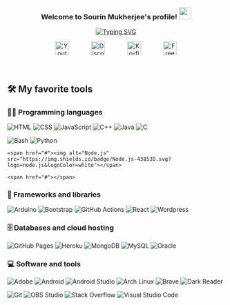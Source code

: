 <h3 align="center">
  Welcome to Sourin Mukherjee's profile!
  <img src="https://media.giphy.com/media/hvRJCLFzcasrR4ia7z/giphy.gif" width="28">
</h3>


<p align="center">
  <a href="https://git.io/typing-svg"><img src="https://readme-typing-svg.herokuapp.com?font=Ubuntu&weight=700&size=28&pause=1000&color=2FE7F7&center=true&vCenter=true&width=435&lines=Front-End+Web+Devoloper;Trying+To+Learn+New+Things;CP+%26+Website+Making+Is+Love+%E2%9D%A4%EF%B8%8F;Currently+Learning+React.js;Insta+(+i_am_faith_007)++%3A)" alt="Typing SVG" /></a>
</p>

<!-- Social icons section -->
<p align="center">
  <a href="https://www.youtube.com/channel/UC20V2D4v8_i4Xq_5d44VdPg"><img width="32px" alt="Youtube" title="Youtube" src="https://i.imgur.com/qiXu7b2.png"/></a>
  &#8287;&#8287;&#8287;&#8287;&#8287;
<!--   <a href="#"><img width="32px" alt="Twitter" title="Twitter" src="https://i.imgur.com/OXZM1L6.png"/></a> -->
  &#8287;&#8287;&#8287;&#8287;&#8287;
  <a href="https://discord.com/channels/924772190036041750/924772190547771446" alt="Faith Team"><img width="32px" title="Discord" src="https://i.imgur.com/OViZO8J.png"/></a>
  &#8287;&#8287;&#8287;&#8287;&#8287;
<!--   <a href="#"><img width="32px" alt="Dev.to" title=" Dev.to" src="https://i.imgur.com/mVm29vK.png"></a> -->
  &#8287;&#8287;&#8287;&#8287;&#8287;
  <a href="#"><img width="32px" alt="Ko-fi" title="Buy me a coffee" src="https://i.imgur.com/PpLeD3K.png"/></a>
  &#8287;&#8287;&#8287;&#8287;&#8287;
  &#8287;&#8287;&#8287;&#8287;&#8287;
  <a href="https://reayou.club//#/register?r_code=60C6C571"><img width="32px" alt="Free Stuff" title="Free gifts for you" src="https://i.imgur.com/0uVwkoZ.png"/></a>
</p>

<br/>
<!-- Some badges are from https://github.com/Ileriayo/markdown-badges -->

## 🛠️ My favorite tools

### 👨‍💻 Programming languages

<p>
<!--     <a href="#"><img alt="MIPS Assembly" src="https://custom-icon-badges.herokuapp.com/badge/Assembly-525252.svg?logo=asm-hex&logoColor=white"></a> -->
<span href="#"><img alt="HTML" src="https://img.shields.io/badge/HTML-E34F26.svg?logo=html5&logoColor=white"></span>  
<span href="#"><img alt="CSS" src="https://img.shields.io/badge/CSS-1572B6.svg?logo=css3&logoColor=white"></span>
<span href="#"><img alt="JavaScript" src="https://img.shields.io/badge/JavaScript-F7DF1E.svg?logo=javascript&logoColor=black"></span>
<span href="#"><img alt="C++" src="https://custom-icon-badges.herokuapp.com/badge/C++-9C033A.svg?logo=cpp2&logoColor=white"></span>
<span href="#"><img alt="Java" src="https://img.shields.io/badge/Java-007396.svg?logo=java&logoColor=white"></span>
<span href="#"><img alt="C" src="https://custom-icon-badges.herokuapp.com/badge/C-03599C.svg?logo=c-in-hexagon&logoColor=white"></span>

<span href="#"><img alt="Bash" src="https://img.shields.io/badge/Bash-121011.svg?logo=gnu-bash&logoColor=white"></span>
<span href="#"><img alt="Python" src="https://img.shields.io/badge/Python-14354C.svg?logo=python&logoColor=white"></span>
<!--     <a href="#"><img alt="C#" src="https://custom-icon-badges.herokuapp.com/badge/C%23-68217A.svg?logo=cs2&logoColor=white"></a> -->
<!--     <a href="#"><img alt="Ceylon" src="https://custom-icon-badges.herokuapp.com/badge/Ceylon-E39842.svg?logo=ceylon&logoColor=white"></a> -->
    
<!--     <a href="#"><img alt="Dart" src="https://img.shields.io/badge/Dart-15A6C4.svg?logo=dart&logoColor=white"></a> -->
<!--     <a href="#"><img alt="Google Apps Script" src="https://custom-icon-badges.herokuapp.com/badge/Google%20Apps%20Script-02569B.svg?logo=color-swatch&logoColor=white"></a> -->
    
    
    
<!--     <a href="#"><img alt="Kotlin" src="https://img.shields.io/badge/Kotlin-0095D5.svg?logo=Kotlin&logoColor=white"></a> -->
<!--     <a href="#"><img alt="LaTeX" src="https://img.shields.io/badge/LaTeX-008080.svg?logo=LaTeX&logoColor=white"></a> -->
<!--     <a href="#"><img alt="Markdown" src="https://img.shields.io/badge/Markdown-000000.svg?logo=markdown&logoColor=white"></a> -->
    <span href="#"><img alt="Node.js" src="https://img.shields.io/badge/Node.js-43853D.svg?logo=node.js&logoColor=white"></span>
<!--     <a href="#"><img alt="PHP" src="https://img.shields.io/badge/PHP-777BB4.svg?logo=php&logoColor=white"></a> -->
<!--     <a href="#"><img alt="Prolog" src="https://custom-icon-badges.herokuapp.com/badge/Prolog-E61B23.svg?logo=swi-prolog&logoColor=white"></a> -->
<!--     <a href="#"><img alt="R" src="https://img.shields.io/badge/R-276DC3.svg?logo=r&logoColor=white"></a> -->
<!--     <a href="#"><img alt="Ruby" src="https://img.shields.io/badge/Ruby-CC342D.svg?logo=ruby&logoColor=white"></a> -->
<!--     <a href="#"><img alt="SASS" src="https://img.shields.io/badge/Sass-hotpink.svg?logo=SASS&logoColor=white"></a> -->
<!--     <a href="#"><img alt="Scratch" src="https://img.shields.io/badge/Scratch-4D97FF.svg?logo=scratch&logoColor=white"></a> -->
    <span href="#"></span>
<!--     <a href="#"><img alt="SVG+XML" src="https://img.shields.io/badge/SVG%2BXML-e0982c.svg?logo=svg&logoColor=white"></a> -->
<!--     <a href="#"><img alt="TypeScript" src="https://img.shields.io/badge/TypeScript-007ACC.svg?logo=typescript&logoColor=white"></a> -->
</p>

### 🧰 Frameworks and libraries

<p>
    <span href="#"><img alt="Arduino" src="https://img.shields.io/badge/-Arduino-00979D?logo=Arduino&logoColor=white"></span>
    <span href="#"><img alt="Bootstrap" src="https://img.shields.io/badge/Bootstrap-7952B3.svg?logo=bootstrap&logoColor=white"></span>
<!--     <span href="#"><img alt="Cordova" src="https://img.shields.io/badge/-Cordova-E8E8E8?logo=apache-cordova&logoColor=black"></span> -->
<!--     <span href="#"><img alt="Electron" src="https://img.shields.io/badge/Electron-20232e.svg?logo=electron&logoColor=white"></span> -->
<!--     <span href="#"><img alt="Express.js" src="https://img.shields.io/badge/Express.js-404d59.svg?logo=express&logoColor=white"></span> -->
<!--     <span href="#"><img alt="Flutter" src="https://img.shields.io/badge/Flutter-02569B.svg?logo=flutter&logoColor=white"></span> -->
    <span href="#"><img alt="GitHub Actions" src="https://img.shields.io/badge/GitHub%20Actions-2671E5.svg?logo=github%20actions&logoColor=white"></span>
<!--     <span href="#"><img alt="Jest" src="https://img.shields.io/badge/Jest-C21325.svg?logo=jest&logoColor=white"></span> -->
<!--     <span href="#"><img alt="JUnit" src="https://custom-icon-badges.herokuapp.com/badge/JUnit-25A162.svg?logo=check-circle&logoColor=white"></span> -->
<!--     <span href="#"><img alt="Keras" src="https://img.shields.io/badge/Keras-D00000.svg?logo=Keras&logoColor=white"></span> -->
<!--     <span href="#"><img alt="Material Design" src="https://img.shields.io/badge/Material%20Design-0081CB.svg?logo=material-design&logoColor=white"></span> -->
<!--     <span href="#"><img alt="NumPy" src="https://img.shields.io/badge/Numpy-013243.svg?logo=numpy&logoColor=white"></span> -->
<!--     <span href="#"><img alt="Pandas" src="https://img.shields.io/badge/Pandas-150458.svg?logo=pandas&logoColor=white"></span> -->
<!--     <span href="#"><img alt="PHPUnit" src="https://custom-icon-badges.herokuapp.com/badge/PHPUnit-366488.svg?logo=test-tube&logoColor=white"></span> -->
<!--     <span href="#"><img alt="Pytest" src="https://img.shields.io/badge/Pytest-0A9EDC.svg?logo=pytest&logoColor=white"></span> -->
    <span href="#"><img alt="React" src="https://img.shields.io/badge/React-20232a.svg?logo=react&logoColor=%2361DAFB"></span>
<!--     <span href="#"><img alt="SonarLint" src="https://img.shields.io/badge/-SonarLint-CB2029?logo=sonarlint&logoColor=white"></span> -->
<!--     <span href="#"><img alt="Symfony" src="https://img.shields.io/badge/Symfony-111111.svg?logo=symfony&logoColor=white"></span> -->
<!--     <span href="#"><img alt="SymPy" src="https://img.shields.io/badge/Sympy-3B5526.svg?logo=sympy&logoColor=white"></span> -->
<!--     <span href="#"><img alt="TensorFlow" src="https://img.shields.io/badge/TensorFlow-FF6F00.svg?logo=TensorFlow&logoColor=white"></span> -->
    <span href="#"><img alt="Wordpress" src="https://img.shields.io/badge/Wordpress-21759B?logo=wordpress&logoColor=white"></span>
<!--     <span href="#"><img alt="WPF (.Net)" src="https://img.shields.io/badge/WPF-5C2D91?logo=.net&logoColor=white"></span> -->
</p>

### 🗄️ Databases and cloud hosting

<p>
    <span href="#"><img alt="GitHub Pages" src="https://img.shields.io/badge/GitHub%20Pages-327FC7.svg?logo=github&logoColor=white"></span>
    <span href="#"><img alt="Heroku" src="https://img.shields.io/badge/Heroku-430098.svg?logo=heroku&logoColor=white"></span>
    <span href="#"><img alt="MongoDB" src ="https://img.shields.io/badge/MongoDB-4ea94b.svg?logo=mongodb&logoColor=white"></span>
    <span href="#"><img alt="MySQL" src="https://img.shields.io/badge/MySQL-00f.svg?logo=mysql&logoColor=white"></span>
<!--     <span href="#"><img alt="Notion" src="https://img.shields.io/badge/Notion-010101.svg?logo=notion&logoColor=white"></span> -->
    <span href="#"><img alt="Oracle" src ="https://img.shields.io/badge/Oracle-F00000.svg?logo=oracle&logoColor=white"></span>
<!--     <span href="#"><img alt="PostgreSQL" src ="https://img.shields.io/badge/PostgreSQL-316192.svg?logo=postgresql&logoColor=white"></span> -->
<!--     <span href="#"><img alt="Repl.it" src="https://img.shields.io/badge/Repl.it-0D101E.svg?logo=Replit&logoColor=white"></span> -->
<!--     <span href="#"><img alt="SQLite" src ="https://img.shields.io/badge/SQLite-07405e.svg?logo=sqlite&logoColor=white"></span> -->
<!--     <span href="#"><img alt="Vercel" src="https://img.shields.io/badge/Vercel-000000.svg?logo=vercel&logoColor=white"></span> -->
</p>

### 💻 Software and tools

<p>
    <span href="#"><img alt="Adobe" src="https://img.shields.io/badge/Adobe-FF0000.svg?logo=adobe&logoColor=white"></span>
    <span href="#"><img alt="Android" src="https://img.shields.io/badge/Android-3DDC84?logo=android&logoColor=white"></span>
    <span href="#"><img alt="Android Studio" src="https://img.shields.io/badge/Android%20Studio-008678.svg?logo=android-studio&logoColor=white"></span>
    <span href="#"><img alt="Arch Linux" src="https://img.shields.io/badge/Arch%20Linux-1793D1.svg?logo=arch-linux&logoColor=white"></span>
<!--     <span href="#"><img alt="Audacity" src="https://img.shields.io/badge/-Audacity-0000CC?logo=audacity&logoColor=white"></span> -->
<!--     <span href="#"><img alt="Bitwarden" src="https://img.shields.io/badge/-Bitwarden-175DDC?logo=bitwarden&logoColor=white"></span> -->
    <span href="#"><img alt="Brave" src="https://img.shields.io/badge/-Brave-FB542B?logo=brave&logoColor=white"></span>
<!--     <span href="#"><img alt="Codepen" src="https://img.shields.io/badge/Codepen-000000.svg?logo=codepen&logoColor=white"></span> -->
<!--     <span href="#"><img alt="Construct 3" src="https://img.shields.io/badge/Construct%203-00b56a.svg?logo=construct-3&logoColor=white"></span> -->
    <span href="#"><img alt="Dark Reader" src="https://img.shields.io/badge/-Dark%20Reader-141E24?logo=dark-reader&logoColor=white"></span>
</p>
<p>
    <span href="#"><img alt="Git" src="https://img.shields.io/badge/Git-F05033.svg?logo=git&logoColor=white"></span>
<!--     <span href="#"><img alt="Google Sheets" src="https://img.shields.io/badge/Google%20Sheets-34A853.svg?logo=google%20sheets&logoColor=white"></span> -->
<!--     <span href="#"><img alt="Inkscape" src="https://img.shields.io/badge/Inkscape-000000?logo=Inkscape&logoColor=white"></span> -->
<!--     <span href="#"><img alt="Jupyter" src="https://img.shields.io/badge/Jupyter-F37626.svg?logo=Jupyter&logoColor=white"></span> -->
<!--     <span href="#"><img alt="Mathematica" src="https://img.shields.io/badge/Mathematica-DD1100.svg?logo=wolfram-mathematica&logoColor=white"></span> -->
    <span href="#"><img alt="OBS Studio" src="https://img.shields.io/badge/-OBS%20Studio-302E31?logo=obs-studio&logoColor=white"></span>
<!--     <span href="#"><img alt="Photopea" src="https://img.shields.io/badge/Photopea-18A497?logo=photopea&logoColor=white"></span> -->
<!--     <span href="#"><img alt="Postman" src="https://img.shields.io/badge/Postman-FF6C37?logo=postman&logoColor=white"></span> -->
    <span href="#"><img alt="Stack Overflow" src="https://img.shields.io/badge/-Stack%20Overflow-FE7A16?logo=stack-overflow&logoColor=white"></span>
    <span href="#"><img alt="Visual Studio Code" src="https://img.shields.io/badge/Visual%20Studio%20Code-0078d7.svg?logo=visual-studio-code&logoColor=white"></span>
</p>
